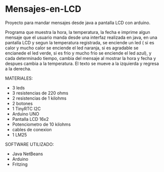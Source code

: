 # Mensajes-en-LCD
Proyecto para mandar mensajes desde java a pantalla LCD con arduino.

Programa que muestra la hora, la temperatura, la fecha e imprime algun mensaje que el usuario manda desde una interfaz realizada en java, en una pantalla LCD y segun la temperatura registrada, se enciende un led ( si es calor y mucho calor se enciende el led naranja, si es agradable se encianede el led verde, si es frio y mucho frio se enciende el led azul), y cada determinado tiempo, cambia del mensaje al mostrar la hora y fecha y despues cambia a la temperatura. El texto se mueve a la izquierda y regresa a la derecha. 

MATERIALES:
- 3 leds
- 3 resistencias de 220 ohms
- 2 resistencias de 1 kilohms
- 2 botones
- 1 TinyRTC I2C
- Arduino UNO
- Pantalla LCD 16x2
- Potenciometro de 10 kilohms
- cables de conexion
- 1 LM25

SOFTWARE UTILIZADO:
- Java NetBeans
- Arduino
- Fritzing
